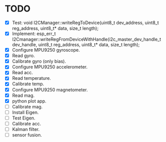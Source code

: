 # TODO

- [x] Test: void I2CManager::writeRegToDevice(uint8_t dev_address, uint8_t reg_address, uint8_t* data, size_t length);
- [x] Implement: esp_err_t I2Cmanager::writeRegFromDeviceWithHandle(i2c_master_dev_handle_t dev_handle, uint8_t reg_address, uint8_t* data, size_t length);
- [x] Configure MPU9250 gyroscope.
- [x] Read gyro.
- [x] Calibrate gyro (only bias).
- [x] Configure MPU9250 accelerometer.
- [x] Read acc.
- [x] Read temperature.
- [x] Calibrate temp.
- [x] Configure MPU9250 magnetometer.
- [x] Read mag.
- [x] python plot app.
- [ ] Calibrate mag.
- [ ] Install Eigen.
- [ ] Test Eigen.
- [ ] Calibrate acc.
- [ ] Kalman filter.
- [ ] sensor fusion.
